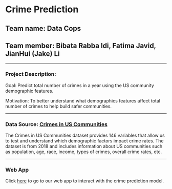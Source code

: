 # Crime Prediction

## Team name: Data Cops
## Team member: Bibata Rabba Idi, Fatima Javid, JianHui (Jake) Li

---

### Project Description:
Goal: Predict total number of crimes in a year using the US community demographic features.

Motivation: To better understand what demographics features affect total number of crimes to help build safer communities. 

---

### Data Source: [Crimes in US Communities](https://www.kaggle.com/datasets/michaelbryantds/crimedata)

The Crimes in US Communities dataset provides 146 variables that allow us to test and understand which demographic factors impact crime rates. The dataset is from 2018 and includes information about US communities such as population, age, race, income, types of crimes, overall crime rates, etc.

---

### Web App

Click [here]() to go to our web app to interact with the crime prediction model.
